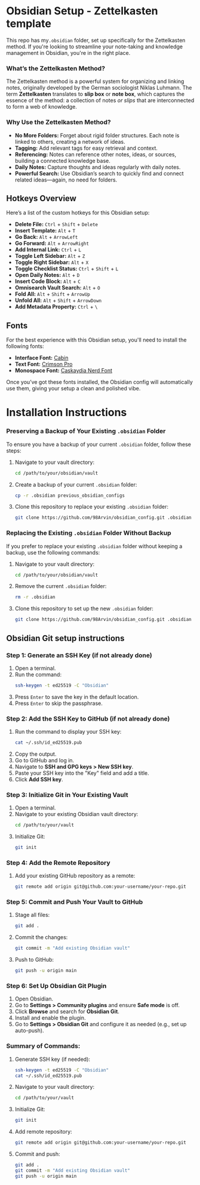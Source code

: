 # Obsidian Setup - Zettelkasten template

This repo has my`.obsidian` folder, set up specifically for the Zettelkasten method. If you're looking to streamline your note-taking and knowledge management in Obsidian, you're in the right place.

### What’s the Zettelkasten Method?

The Zettelkasten method is a powerful system for organizing and linking notes, originally developed by the German sociologist Niklas Luhmann. The term **Zettelkasten** translates to **slip box** or **note box**, which captures the essence of the method: a collection of notes _or slips_ that are interconnected to form a web of knowledge.

### Why Use the Zettelkasten Method?

- **No More Folders:** Forget about rigid folder structures. Each note is linked to others, creating a network of ideas.
- **Tagging:** Add relevant tags for easy retrieval and context.
- **Referencing:** Notes can reference other notes, ideas, or sources, building a connected knowledge base.
- **Daily Notes:** Capture thoughts and ideas regularly with daily notes.
- **Powerful Search:** Use Obsidian’s search to quickly find and connect related ideas—again, no need for folders.

## Hotkeys Overview

Here’s a list of the custom hotkeys for this Obsidian setup:

- **Delete File:** `Ctrl` + `Shift` + `Delete`
- **Insert Template:** `Alt` + `T`
- **Go Back:** `Alt` + `ArrowLeft`
- **Go Forward:** `Alt` + `ArrowRight`
- **Add Internal Link:** `Ctrl` + `L`
- **Toggle Left Sidebar:** `Alt` + `Z`
- **Toggle Right Sidebar:** `Alt` + `X`
- **Toggle Checklist Status:** `Ctrl` + `Shift` + `L`
- **Open Daily Notes:** `Alt` + `D`
- **Insert Code Block:** `Alt` + `C`
- **Omnisearch Vault Search:** `Alt` + `O`
- **Fold All:** `Alt` + `Shift` + `ArrowUp`
- **Unfold All:** `Alt` + `Shift` + `ArrowDown`
- **Add Metadata Property:** `Ctrl` + `\`

## Fonts

For the best experience with this Obsidian setup, you'll need to install the following fonts:

- **Interface Font:** [Cabin](https://fonts.google.com/specimen/Cabin)
- **Text Font:** [Crimson Pro](https://fonts.google.com/specimen/Crimson+Pro)
- **Monospace Font:** [Caskaydia Nerd Font](https://www.nerdfonts.com/font-downloads)

Once you’ve got these fonts installed, the Obsidian config will automatically use them, giving your setup a clean and polished vibe.

# Installation Instructions

### Preserving a Backup of Your Existing `.obsidian` Folder

To ensure you have a backup of your current `.obsidian` folder, follow these steps:

1. Navigate to your vault directory:
    ```bash
    cd /path/to/your/obsidian/vault
    ```
2. Create a backup of your current `.obsidian` folder:
    ```bash
    cp -r .obsidian previous_obsidian_configs
    ```
3. Clone this repository to replace your existing `.obsidian` folder:
    ```bash
    git clone https://github.com/98Arvin/obsidian_config.git .obsidian
    ```

### Replacing the Existing `.obsidian` Folder Without Backup

If you prefer to replace your existing `.obsidian` folder without keeping a backup, use the following commands:

1. Navigate to your vault directory:
    ```bash
    cd /path/to/your/obsidian/vault
    ```
2. Remove the current `.obsidian` folder:
    ```bash
    rm -r .obsidian
    ```
3. Clone this repository to set up the new `.obsidian` folder:
    ```bash
    git clone https://github.com/98Arvin/obsidian_config.git .obsidian
    ```

## Obsidian Git setup instructions

### Step 1: Generate an SSH Key (if not already done)
1. Open a terminal.
2. Run the command:
   ```sh
   ssh-keygen -t ed25519 -C "Obsidian"
   ```
3. Press `Enter` to save the key in the default location.
4. Press `Enter` to skip the passphrase.

### Step 2: Add the SSH Key to GitHub (if not already done)
1. Run the command to display your SSH key:
   ```sh
   cat ~/.ssh/id_ed25519.pub
   ```
2. Copy the output.
3. Go to GitHub and log in.
4. Navigate to **SSH and GPG keys > New SSH key**.
5. Paste your SSH key into the "Key" field and add a title.
6. Click **Add SSH key**.

### Step 3: Initialize Git in Your Existing Vault
1. Open a terminal.
2. Navigate to your existing Obsidian vault directory:
   ```sh
   cd /path/to/your/vault
   ```
3. Initialize Git:
   ```sh
   git init
   ```

### Step 4: Add the Remote Repository
1. Add your existing GitHub repository as a remote:
   ```sh
   git remote add origin git@github.com:your-username/your-repo.git
   ```

### Step 5: Commit and Push Your Vault to GitHub
1. Stage all files:
   ```sh
   git add .
   ```
2. Commit the changes:
   ```sh
   git commit -m "Add existing Obsidian vault"
   ```
3. Push to GitHub:
   ```sh
   git push -u origin main
   ```

### Step 6: Set Up Obsidian Git Plugin
1. Open Obsidian.
2. Go to **Settings > Community plugins** and ensure **Safe mode** is off.
3. Click **Browse** and search for **Obsidian Git**.
4. Install and enable the plugin.
5. Go to **Settings > Obsidian Git** and configure it as needed (e.g., set up auto-push).

### Summary of Commands:
1. Generate SSH key (if needed):
   ```sh
   ssh-keygen -t ed25519 -C "Obsidian"
   cat ~/.ssh/id_ed25519.pub
   ```
2. Navigate to your vault directory:
   ```sh
   cd /path/to/your/vault
   ```
3. Initialize Git:
   ```sh
   git init
   ```
4. Add remote repository:
   ```sh
   git remote add origin git@github.com:your-username/your-repo.git
   ```
5. Commit and push:
   ```sh
   git add .
   git commit -m "Add existing Obsidian vault"
   git push -u origin main
   ```
